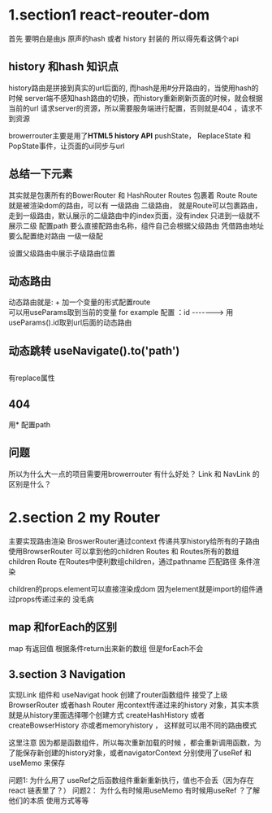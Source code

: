 # 1.section1  react-reouter-dom 
首先 要明白是由js 原声的hash 或者 history 封装的 所以得先看这俩个api

## history 和hash 知识点
history路由是拼接到真实的url后面的, 而hash是用#分开路由的，当使用hash的时候
server端不感知hash路由的切换，而history重新刷新页面的时候，就会根据当前的url
请求server的资源，所以需要服务端进行配置，否则就是404 ，请求不到资源

browerrouter主要是用了**HTML5 history API** pushState， ReplaceState 和 PopState事件，让页面的ui同步与url

## 总结一下元素 
其实就是包裹所有的BowerRouter 和 HashRouter  Routes 包裹着 Route  Route就是被渲染dom的路由，可以有
一级路由 二级路由， 就是Route可以包裹路由，走到一级路由，默认展示的二级路由中的index页面，没有index 只进到一级就不展示二级
配置path 要么直接配路由名称，组件自己会根据父级路由 凭借路由地址 要么配置绝对路由 一级一级配

<Outlet/>  设置父级路由中展示子级路由位置 

## 动态路由
动态路由就是: + 加一个变量的形式配置route  
可以用useParams取到当前的变量 
for example
配置 ：id    ------->  用 useParams().id取到url后面的动态路由

## 动态跳转 useNavigate().to('path')

## <Navigate>
有replace属性

## 404
用* 配置path
## 问题 
所以为什么大一点的项目需要用browerrouter 有什么好处？
Link 和 NavLink 的区别是什么？

# 2.section 2  my Router
 主要实现路由渲染 BroswerRouter通过context 传递共享history给所有的子路由 
 使用BrowserRouter 可以拿到他的children Routes 和 Routes所有的数组children Route
 在Routes中便利数组children，通过pathname 匹配路径 条件渲染

children的props.element可以直接渲染成dom 因为element就是import的组件通过props传递过来的  没毛病
 ## map 和forEach的区别
 map 有返回值 根据条件return出来新的数组 但是forEach不会

## 3.section 3 Navigation
实现Link 组件和 useNavigat hook
创建了router函数组件 接受了上级BrowserRouter 或者hash Router 用context传递过来的history 对象，其实本质就是从history里面选择哪个创建方式 createHashHistory  或者 createBowserHistory 亦或者memoryhistory ， 这样就可以用不同的路由模式

这里注意  因为都是函数组件，所以每次重新加载的时候 ，都会重新调用函数，为了能保存新创建的history对象，或者navigatorContext 
分别使用了useRef 和 useMemo 来保存


问题1:  为什么用了 useRef之后函数组件重新重新执行，值也不会丢（因为存在react 链表里了？）
问题2： 为什么有时候用useMemo 有时候用useRef ？了解他们的本质 使用方式等等



